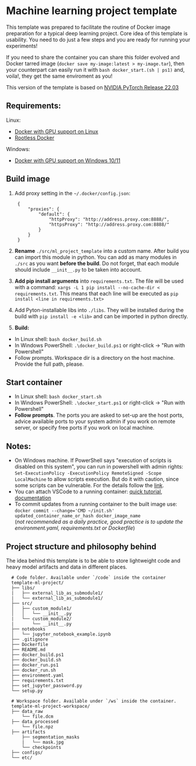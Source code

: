 # Machine learning project template
This template was prepared to facilitate the routine of Docker image preparation for a typical deep learning project. Core idea of this template is usability. You need to do just a few steps and you are ready for running your experiments!

If you need to share the container you can share this folder evolved and Docker tarred image (`docker save my-image:latest > my-image.tar`), then your counterpart can easily run it with `bash docker_start.(sh | ps1)` and, voila!, they get the same enviroment as you!

This version of the template is based on [NVIDIA PyTorch Release 22.03](https://docs.nvidia.com/deeplearning/frameworks/pytorch-release-notes/rel_22-03.html)


## Requirements:
Linux:
* [Docker with GPU support on Linux](https://docs.nvidia.com/datacenter/cloud-native/container-toolkit/install-guide.html)
* [Rootless Docker](https://docs.docker.com/engine/security/rootless/)

Windows:
* [Docker with GPU support on Windows 10/11](https://github.com/lobantseff/template-ml-project/blob/master/docs/WINDOWS_DOCKER_GPU.md)

## Build image

1. Add proxy setting in the `~/.docker/config.json`:

        {
            "proxies": {
                "default": {
                    "httpProxy": "http://address.proxy.com:8888/",
                    "httpsProxy": "http://address.proxy.com:8888/"
                }
            }
        }
1. **Rename** `./src/ml_project_template` into a custom name. After build you can import this module in python. You can add as many modules in `./src` as you want **before the build**. Do not forget, that each module should include `__init__.py` to be taken into account.
1. **Add pip install arguments** into `requirements.txt`. The file will be used with a command: `xargs -L 1 pip install --no-cache-dir < requirements.txt`. This means that each line will be executed as `pip install <line in requirements.txt>`
1. Add Pyton-installable libs into `./libs`. They will be installed during the build with `pip install -e <lib>` and can be imported in python directly.

1. **Build:**
* In Linux shell: `bash docker_build.sh`
* In Windows PowerShell: `.\docker_build.ps1` or right-click -> "Run with Powershell"
* Follow prompts. Workspace dir is a directory on the host machine. Provide the full path, please.

## Start container
* In Linux shell: `bash docker_start.sh`
* In Windows PowerShell: `.\docker_start.ps1` or right-click -> "Run with Powershell"
* **Follow prompts**. The ports you are asked to set-up are the host ports, advice available ports to your system admin if you work on remote server, or specify free ports if you work on local machine. 

  
## Notes:
- On Windows machine. If PowerShell says "execution of scripts is disabled on this system", you can  run in powershell with admin rights: `Set-ExecutionPolicy -ExecutionPolicy RemoteSigned -Scope LocalMachine` to allow scripts execution. But do it with caution, since some scripts can be vulnerable. For the details follow the [link](https://docs.microsoft.com/en-us/powershell/module/microsoft.powershell.security/set-executionpolicy?view=powershell-7.2).
- You can attach VSCode to a running container: [quick tutorial](https://github.com/lobantseff/template-ml-project/blob/master/docs/VSCODE.md), [documentation](https://code.visualstudio.com/docs/remote/containers)
- To commit updates from a running container to the built image use:  
    `docker commit --change='CMD ~/init.sh' updated_container_name_or_hash docker_image_name`  
    (_not recommended as a daily practice, good practice is to update the environment.yaml, requirements.txt or Dockerfile_)

## Project structure and philosophy behind

The idea behind this template is to be able to store lightweight code and heavy model artifacts and data in different places.

```
  # Code folder. Available under `/code` inside the container
  template-ml-project/
  ├── libs/
  |   ├── external_lib_as_submodule1/
  |   └── external_lib_as_submodule1/
  ├── src/
  │   ├── custom_module1/
  │   │   └── __init__.py
  |   └── custom_module2/
  |       └── __init__.py
  ├── notebooks
  │   └── jupyter_notebook_example.ipynb
  ├── .gitignore
  ├── Dockerfile
  ├── README.md
  ├── docker_build.ps1
  ├── docker_build.sh
  ├── docker_run.ps1
  ├── docker_run.sh
  ├── environment.yaml
  ├── requirements.txt
  ├── set_jupyter_password.py
  └── setup.py
  
  # Workspace folder. Available under `/ws` inside the container.
  template-ml-project-workspace/
  ├── data_raw
      └── file.dcm
  ├── data_processed
      └── file.npz
  ├── artifacts
      ├── segmentation_masks
      |   └── mask.jpg
      └── checkpoints
  ├── configs/
  └── etc/
 ```

